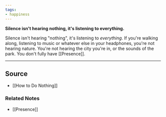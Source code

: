 ```yaml
---
tags:
- happiness
---
```

**Silence isn't hearing nothing, it's listening to everything.**

Silence isn't hearing "nothing", it's listening to *everything*. If you're walking along, listening to music or whatever else in your headphones, you're not hearing nature. You're not hearing the city you're in, or the sounds of the park. You don't fully have [[Presence]].

---

## Source
- [[How to Do Nothing]]

### Related Notes
- [[Presence]]